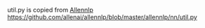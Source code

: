 util.py is copied from [Allennlp](https://allennlp.org/) https://github.com/allenai/allennlp/blob/master/allennlp/nn/util.py